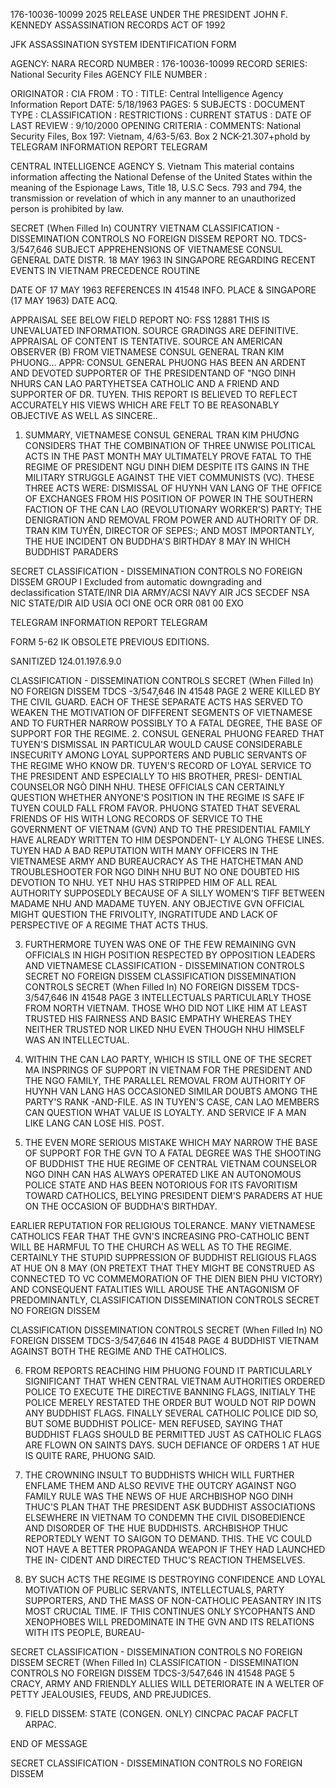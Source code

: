 176-10036-10099 2025 RELEASE UNDER THE PRESIDENT JOHN F. KENNEDY ASSASSINATION RECORDS ACT OF 1992

JFK ASSASSINATION SYSTEM
IDENTIFICATION FORM

AGENCY: NARA
RECORD NUMBER : 176-10036-10099
RECORD SERIES: National Security Files
AGENCY FILE NUMBER :

ORIGINATOR : CIA
FROM :
TO :
TITLE: Central Intelligence Agency Information Report
DATE: 5/18/1963
PAGES: 5
SUBJECTS :
DOCUMENT TYPE :
CLASSIFICATION :
RESTRICTIONS :
CURRENT STATUS :
DATE OF LAST REVIEW : 9/10/2000
OPENING CRITERIA :
COMMENTS: National Security Files, Box 197: Vietnam, 4/63-5/63. Box 2
NCK-21.307+phold by
TELEGRAM INFORMATION REPORT TELEGRAM

CENTRAL INTELLIGENCE AGENCY S. Vietnam
This material contains information affecting the National Defense of the United States within the meaning of the Espionage Laws, Title 18, U.S.C Secs.
793 and 794, the transmission or revelation of which in any manner to an unauthorized person is prohibited by law.

SECRET
(When Filled In)
COUNTRY VIETNAM
CLASSIFICATION - DISSEMINATION CONTROLS
NO FOREIGN DISSEM
REPORT NO. TDCS-3/547,646
SUBJECT APPREHENSIONS OF VIETNAMESE CONSUL GENERAL DATE DISTR. 18 MAY 1963
IN SINGAPORE REGARDING RECENT EVENTS IN
VIETNAM
PRECEDENCE ROUTINE

DATE OF 17 MAY 1963 REFERENCES IN 41548
INFO.
PLACE & SINGAPORE (17 MAY 1963)
DATE ACQ.

APPRAISAL SEE BELOW FIELD REPORT NO: FSS 12881
THIS IS UNEVALUATED INFORMATION. SOURCE GRADINGS ARE DEFINITIVE. APPRAISAL OF CONTENT IS TENTATIVE.
SOURCE AN AMERICAN OBSERVER (B) FROM VIETNAMESE CONSUL GENERAL TRAN KIM PHUONG...
APPR: CONSUL GENERAL PHUONG HAS BEEN AN ARDENT AND DEVOTED SUPPORTER OF THE
PRESIDENTAND OF "NGO DINH NHURS CAN LAO PARTYHETSEA CATHOLIC AND A FRIEND AND SUPPORTER
OF DR. TUYEN. THIS REPORT IS BELIEVED TO REFLECT ACCURATELY HIS VIEWS WHICH ARE FELT TO
BE REASONABLY OBJECTIVE AS WELL AS SINCERE..
1. SUMMARY, VIETNAMESE CONSUL GENERAL TRAN KIM PHƯƠNG CONSIDERS
THAT THE COMBINATION OF THREE UNWISE POLITICAL ACTS IN THE PAST MONTH
MAY ULTIMATELY PROVE FATAL TO THE REGIME OF PRESIDENT
NGU DINH DIEM DESPITE ITS GAINS IN THE MILITARY STRUGGLE AGAINST
THE VIET COMMUNISTS (VC). THESE THREE ACTS WERE: DISMISSAL OF
HUYNH VAN LANG OF THE OFFICE OF EXCHANGES FROM HIS POSITION OF
POWER IN THE SOUTHERN FACTION OF THE CAN LAO (REVOLUTIONARY WORKER'S)
PARTY; THE DENIGRATION AND REMOVAL FROM POWER AND AUTHORITY OF
DR. TRAN KIM TUYÊN, DIRECTOR OF SEPES:; AND MOST IMPORTANTLY, THE
HUE INCIDENT ON BUDDHA'S BIRTHDAY 8 MAY IN WHICH BUDDHIST PARADERS

SECRET
CLASSIFICATION - DISSEMINATION CONTROLS
NO FOREIGN DISSEM
GROUP I
Excluded from automatic
downgrading and
declassification
STATE/INR DIA ARMY/ACSI NAVY AIR JCS SECDEF NSA NIC
STATE/DIR AID USIA OCI ONE OCR ORR 081 00 EXO

TELEGRAM INFORMATION REPORT TELEGRAM

FORM 5-62 IK OBSOLETE PREVIOUS EDITIONS.

SANITIZED 124.01.197.6.9.0

CLASSIFICATION - DISSEMINATION CONTROLS
SECRET
(When Filled In)
NO FOREIGN DISSEM
TDCS -3/547,646
IN 41548
PAGE 2
WERE KILLED BY THE CIVIL GUARD. EACH OF THESE SEPARATE ACTS HAS
SERVED TO WEAKEN THE MOTIVATION OF DIFFERENT SEGMENTS OF VIETNAMESE
AND TO FURTHER NARROW POSSIBLY TO A FATAL DEGREE, THE BASE OF
SUPPORT FOR THE REGIME.
2. CONSUL GENERAL PHUONG FEARED THAT TUYEN'S DISMISSAL IN
PARTICULAR WOULD CAUSE CONSIDERABLE INSECURITY AMONG LOYAL SUPPORTERS
AND PUBLIC SERVANTS OF THE REGIME WHO KNOW DR. TUYEN'S RECORD OF
LOYAL SERVICE TO THE PRESIDENT AND ESPECIALLY TO HIS BROTHER, PRESI-
DENTIAL COUNSELOR NGÒ DINH NHU. THESE OFFICIALS CAN CERTAINLY
QUESTION WHETHER ANYONE'S POSITION IN THE REGIME IS SAFE IF TUYEN
COULD FALL FROM FAVOR. PHUONG STATED THAT SEVERAL FRIENDS OF HIS
WITH LONG RECORDS OF SERVICE TO THE GOVERNMENT OF VIETNAM (GVN)
AND TO THE PRESIDENTIAL FAMILY HAVE ALREADY WRITTEN TO HIM DESPONDENT-
LY ALONG THESE LINES. TUYEN HAD A BAD REPUTATION WITH MANY
OFFICERS IN THE VIETNAMESE ARMY AND BUREAUCRACY AS THE HATCHETMAN
AND TROUBLESHOOTER FOR NGO DINH NHU BUT NO ONE DOUBTED HIS
DEVOTION TO NHU. YET NHU HAS STRIPPED HIM OF ALL REAL AUTHORITY
SUPPOSEDLY BECAUSE OF A SILLY WOMEN'S TIFF BETWEEN
MADAME NHU AND MADAME TUYEN. ANY OBJECTIVE GVN OFFICIAL MIGHT
QUESTION THE FRIVOLITY, INGRATITUDE AND LACK OF PERSPECTIVE OF A REGIME
THAT ACTS THUS.

3. FURTHERMORE TUYEN WAS ONE OF THE FEW REMAINING GVN OFFICIALS
IN HIGH POSITION RESPECTED BY OPPOSITION LEADERS AND VIETNAMESE
CLASSIFICATION - DISSEMINATION CONTROLS
SECRET
NO FOREIGN DISSEM
CLASSIFICATION DISSEMINATION CONTROLS
SECRET
(When Filled In)
NO FOREIGN DISSEM
TDCS-3/547,646
IN 41548
PAGE 3
INTELLECTUALS PARTICULARLY THOSE FROM NORTH VIETNAM. THOSE WHO
DID NOT LIKE HIM AT LEAST TRUSTED HIS FAIRNESS AND BASIC EMPATHY
WHEREAS THEY NEITHER TRUSTED NOR LIKED NHU EVEN THOUGH NHU HIMSELF
WAS AN INTELLECTUAL.

4. WITHIN THE CAN LAO PARTY, WHICH IS STILL ONE OF THE SECRET
MA INSPRINGS OF SUPPORT IN VIETNAM FOR THE PRESIDENT AND THE NGO
FAMILY, THE PARALLEL REMOVAL FROM AUTHORITY OF HUYNH VAN LANG HAS
OCCASIONED SIMILAR DOUBTS AMONG THE PARTY'S RANK -AND-FILE. AS IN
TUYEN'S CASE, CAN LAO MEMBERS CAN QUESTION WHAT VALUE IS LOYALTY.
AND SERVICE IF A MAN LIKE LANG CAN LOSE HIS. POST.

5. THE EVEN MORE SERIOUS MISTAKE WHICH MAY NARROW THE BASE OF
SUPPORT FOR THE GVN TO A FATAL DEGREE WAS THE SHOOTING OF BUDDHIST
THE HUE
REGIME OF CENTRAL VIETNAM COUNSELOR NGO DINH CAN HAS ALWAYS OPERATED
LIKE AN AUTONOMOUS POLICE STATE AND HAS BEEN NOTORIOUS FOR ITS
FAVORITISM TOWARD CATHOLICS, BELYING PRESIDENT DIEM'S
PARADERS AT HUE ON THE OCCASION OF BUDDHA'S BIRTHDAY.

EARLIER REPUTATION FOR RELIGIOUS TOLERANCE. MANY VIETNAMESE
CATHOLICS FEAR THAT THE GVN'S INCREASING PRO-CATHOLIC BENT WILL BE
HARMFUL TO THE CHURCH AS WELL AS TO THE REGIME. CERTAINLY THE
STUPID SUPPRESSION OF BUDDHIST RELIGIOUS FLAGS AT HUE ON 8 MAY (ON
PRETEXT THAT THEY MIGHT BE CONSTRUED AS CONNECTED TO VC COMMEMORATION
OF THE DIEN BIEN PHU VICTORY)
AND CONSEQUENT FATALITIES WILL AROUSE THE ANTAGONISM OF PREDOMINANTLY,
CLASSIFICATION DISSEMINATION CONTROLS
SECRET
NO FOREIGN DISSEM

CLASSIFICATION DISSEMINATION CONTROLS
SECRET
(When Filled In)
NO FOREIGN DISSEM
TDCS-3/547,646
IN 41548
PAGE 4
BUDDHIST VIETNAM AGAINST BOTH THE REGIME AND THE CATHOLICS.

6. FROM REPORTS REACHING HIM PHUONG FOUND IT PARTICULARLY
SIGNIFICANT THAT WHEN CENTRAL VIETNAM AUTHORITIES ORDERED POLICE
TO EXECUTE THE DIRECTIVE BANNING FLAGS, INITIALY THE POLICE MERELY
RESTATED THE ORDER BUT WOULD NOT RIP DOWN ANY BUDDHIST FLAGS.
FINALLY SEVERAL CATHOLIC POLICE DID SO, BUT SOME BUDDHIST POLICE-
MEN REFUSED, SAYING THAT BUDDHIST FLAGS SHOULD BE PERMITTED JUST
AS CATHOLIC FLAGS ARE FLOWN ON SAINTS DAYS. SUCH DEFIANCE OF ORDERS 1
AT HUE IS QUITE RARE, PHUONG SAID.

7. THE CROWNING INSULT TO BUDDHISTS WHICH WILL FURTHER ENFLAME THEM
AND ALSO REVIVE THE OUTCRY AGAINST NGO FAMILY RULE WAS
THE NEWS OF HUE ARCHBISHOP NGO DINH THUC'S PLAN THAT THE PRESIDENT
ASK BUDDHIST ASSOCIATIONS ELSEWHERE IN VIETNAM TO CONDEMN THE
CIVIL DISOBEDIENCE AND DISORDER OF THE HUE BUDDHISTS. ARCHBISHOP
THUC REPORTEDLY WENT TO SAIGON TO DEMAND. THIS. THE VC COULD NOT
HAVE A BETTER PROPAGANDA WEAPON IF THEY HAD LAUNCHED THE IN-
CIDENT AND DIRECTED THUC'S REACTION THEMSELVES.

8. BY SUCH ACTS THE REGIME IS DESTROYING CONFIDENCE AND LOYAL
MOTIVATION OF PUBLIC SERVANTS, INTELLECTUALS, PARTY SUPPORTERS, AND
THE MASS OF NON-CATHOLIC PEASANTRY IN ITS MOST CRUCIAL TIME.
IF THIS CONTINUES ONLY SYCOPHANTS AND XENOPHOBES WILL
PREDOMINATE IN THE GVN AND ITS RELATIONS WITH ITS PEOPLE, BUREAU-

SECRET
CLASSIFICATION - DISSEMINATION CONTROLS
NO FOREIGN DISSEM
SECRET
(When Filled In)
CLASSIFICATION - DISSEMINATION CONTROLS
NO FOREIGN DISSEM
TDCS-3/547,646
IN 41548
PAGE 5
CRACY, ARMY AND FRIENDLY ALLIES WILL DETERIORATE IN A WELTER OF
PETTY JEALOUSIES, FEUDS, AND PREJUDICES.

9. FIELD DISSEM: STATE (CONGEN. ONLY) CINCPAC PACAF PACFLT
ARPAC.

END OF MESSAGE

SECRET
CLASSIFICATION - DISSEMINATION CONTROLS
NO FOREIGN DISSEM
